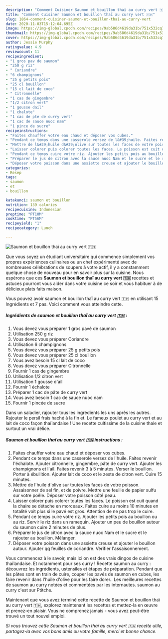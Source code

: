 ```yaml
---
description: "Comment Cuisiner Saumon et bouillon thaï au curry vert 🇹🇭"
title: "Comment Cuisiner Saumon et bouillon thaï au curry vert 🇹🇭"
slug: 1864-comment-cuisiner-saumon-et-bouillon-thai-au-curry-vert
date: 2020-11-03T15:12:04.695Z
image: https://img-global.cpcdn.com/recipes/9ab586d4619da31b/751x532cq70/saumon-et-bouillon-thai-au-curry-vert-🇹🇭-photo-principale-de-la-recette.jpg
thumbnail: https://img-global.cpcdn.com/recipes/9ab586d4619da31b/751x532cq70/saumon-et-bouillon-thai-au-curry-vert-🇹🇭-photo-principale-de-la-recette.jpg
cover: https://img-global.cpcdn.com/recipes/9ab586d4619da31b/751x532cq70/saumon-et-bouillon-thai-au-curry-vert-🇹🇭-photo-principale-de-la-recette.jpg
author: Jessie Murphy
ratingvalue: 4.9
reviewcount: 11
recipeingredient:
- "1 gros pav de saumon"
- "250 g riz"
- " Coriandre"
- "6 champignons"
- "25 g petits pois"
- "25 cl bouillon"
- "15 cl lait de coco"
- " Citronnelle"
- "1 cas de gingembre"
- "1/2 citron vert"
- "1 gousse dail"
- "1 chalote"
- "1 cac de pte de curry vert"
- "1 cac de sauce nuoc nam"
- "1 pince de sucre"
recipeinstructions:
- "Faites chauffer votre eau chaud et déposer vos cubes."
- "Pendant ce temps dans une casserole versez de l&#39;huile. Faites revenir l&#39;échalote. Ajouter citronnelle, gingembre, pâte de curry vert. Ajouter les champignons et l&#39;ail. Faites revenir 3 à 5 minutes. Verser le bouillon. Porter à ébullition. Ajouter lait de coco et le zeste de citron vert. Cuire 15 minutes."
- "Mettre de l&#39;huile d&#39;olive sur toutes les faces de votre poisson. Assaisonner de sel fin, et de poivre. Mettre une feuille de papier sulfu sur votre poêle. Déposer votre poisson côté peau."
- "Laisser colorer puis colorer toutes les faces. Le poisson est cuit quand la chaire se détache en morceaux. Faites cuire au moins 10 minutes en totalité voit plus si le pavé est gros. Attention de ne pas trop le cuire."
- "Pendant ce temps cuire votre riz. Ajouter les petits pois au bouillon ou au riz. Servir le riz dans un ramequin. Ajouter un peu de bouillon autour du saumon cuire 2 minutes de plus."
- "Préparer le jus de citron avec la sauce nuoc Nam et le sucre et le rajouter au bouillon. Mélanger."
- "Déposer votre poisson dans une assiette creuse et ajouter le bouillon autour. Ajouter qq feuilles de coriandre. Vérifier l&#39;assaisonnement."
categories:
- Resep
tags:
- saumon
- et
- bouillon

katakunci: saumon et bouillon 
nutrition: 139 calories
recipecuisine: Indonesian
preptime: "PT10M"
cooktime: "PT56M"
recipeyield: "1"
recipecategory: Lunch

---
```



![Saumon et bouillon thaï au curry vert 🇹🇭](https://img-global.cpcdn.com/recipes/9ab586d4619da31b/751x532cq70/saumon-et-bouillon-thai-au-curry-vert-🇹🇭-photo-principale-de-la-recette.jpg)

Que vous soyez un étudiant universitaire qui commence simplement vos propres expériences culinaires ou un chef expérimenté avec de nombreuses célébrations de soupers à votre actif, il y a constamment quelque chose de nouveau pour en savoir plus sur la cuisine. Nous espérons que ces <strong> Saumon et bouillon thaï au curry vert 🇹🇭 </strong> recettes et astuces pourront vous aider dans votre cuisine ce soir et vous habituer à de délicieux plats faits maison.

<!--inarticleads1-->

Vous pouvez avoir saumon et bouillon thaï au curry vert 🇹🇭 en utilisant 15 Ingrédients et 7 pas. Voici comment vous atteindre cette.

##### Ingrédients de saumon et bouillon thaï au curry vert 🇹🇭 :

1. Vous devez vous préparer 1 gros pavé de saumon
1. Utilisation 250 g riz
1. Vous devez vous préparer  Coriandre
1. Utilisation 6 champignons
1. Vous devez vous préparer 25 g petits pois
1. Vous devez vous préparer 25 cl bouillon
1. Vous avez besoin 15 cl lait de coco
1. Vous devez vous préparer  Citronnelle
1. Fournir 1 cas de gingembre
1. Utilisation 1/2 citron vert
1. Utilisation 1 gousse d&#39;ail
1. Fournir 1 échalote
1. Préparer 1 cac de pâte de curry vert
1. Vous avez besoin 1 cac de sauce nuoc nam
1. Fournir 1 pincée de sucre


Dans un saladier, rajouter tous les ingrédients les uns après les autres. Rajouter le persil frais haché à la fin et. Le fameux poulet au curry vert et au lait de coco façon thaïlandaise ! Une recette cultissime de la cuisine thaie et surtout un vrai délice. 

<!--inarticleads2-->

##### Saumon et bouillon thaï au curry vert 🇹🇭 instructions :

1. Faites chauffer votre eau chaud et déposer vos cubes.
1. Pendant ce temps dans une casserole versez de l&#39;huile. Faites revenir l&#39;échalote. Ajouter citronnelle, gingembre, pâte de curry vert. Ajouter les champignons et l&#39;ail. Faites revenir 3 à 5 minutes. Verser le bouillon. Porter à ébullition. Ajouter lait de coco et le zeste de citron vert. Cuire 15 minutes.
1. Mettre de l&#39;huile d&#39;olive sur toutes les faces de votre poisson. Assaisonner de sel fin, et de poivre. Mettre une feuille de papier sulfu sur votre poêle. Déposer votre poisson côté peau.
1. Laisser colorer puis colorer toutes les faces. Le poisson est cuit quand la chaire se détache en morceaux. Faites cuire au moins 10 minutes en totalité voit plus si le pavé est gros. Attention de ne pas trop le cuire.
1. Pendant ce temps cuire votre riz. Ajouter les petits pois au bouillon ou au riz. Servir le riz dans un ramequin. Ajouter un peu de bouillon autour du saumon cuire 2 minutes de plus.
1. Préparer le jus de citron avec la sauce nuoc Nam et le sucre et le rajouter au bouillon. Mélanger.
1. Déposer votre poisson dans une assiette creuse et ajouter le bouillon autour. Ajouter qq feuilles de coriandre. Vérifier l&#39;assaisonnement.


Vous commencez à le savoir, mais ici on est des vrais dingos de cuisine thaïlandaise. Et notamment pour ses curry ! Recette saumon au curry : découvrez les ingrédients, ustensiles et étapes de préparation. Pendant que les pâtes sont en train de cuire, couper les pavés de saumon en cubes, les faire revenir dans l&#39;huile d&#39;olive pour les faire dorer.. Les meilleures recettes de saumon au curry notées et commentées par les internautes. saumon au curry c&#39;est sur Ptitche. 

<!--inarticleads1-->

<p>
Maintenant que vous avez terminé cette recette de Saumon et bouillon thaï au curry vert 🇹🇭, explorez maintenant les recettes et mettez-la en œuvre et prenez-en plaisir. Vous ne comprenez jamais - vous avez peut-être trouvé un tout nouvel emploi.
</p>

<p>
<i>Si vous trouvez cette Saumon et bouillon thaï au curry vert 🇹🇭 recette utile, partagez-la avec vos bons amis ou votre famille, merci et bonne chance.</i>
</p>
